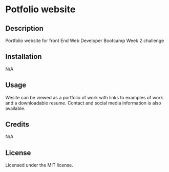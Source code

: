# Potfolio website

## Description 

Portfolio website for front End Web Developer Bootcamp Week 2 challenge 

## Installation

N/A

## Usage

Wesite can be viewed as a portfolio of work with links to examples of work and a downloadable resume. Contact and social media information is also available.

## Credits

N/A

## License

Licensed under the MIT license.
